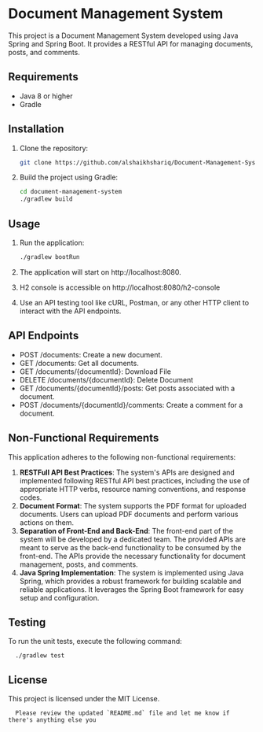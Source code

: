 # Document Management System

This project is a Document Management System developed using Java Spring and Spring Boot. It provides a RESTful API for managing documents, posts, and comments.

## Requirements

- Java 8 or higher
- Gradle

## Installation

1. Clone the repository:

   ```bash
   git clone https://github.com/alshaikhshariq/Document-Management-System.git

2. Build the project using Gradle:

    ```bash
    cd document-management-system
    ./gradlew build


## Usage
1. Run the application:

    ```bash
    ./gradlew bootRun
2. The application will start on http://localhost:8080.
3. H2 console is accessible on http://localhost:8080/h2-console 

3. Use an API testing tool like cURL, Postman, or any other HTTP client to interact with the API endpoints.

## API Endpoints
* POST /documents: Create a new document.
* GET /documents: Get all documents.
* GET /documents/{documentId}: Download File
* DELETE /documents/{documentId}: Delete Document
* GET /documents/{documentId}/posts: Get posts associated with a document.
* POST /documents/{documentId}/comments: Create a comment for a document.

## Non-Functional Requirements
This application adheres to the following non-functional requirements:

1. **RESTFull API Best Practices**: The system's APIs are designed and implemented following RESTful API best practices, including the use of appropriate HTTP verbs, resource naming conventions, and response codes.
2. **Document Format**: The system supports the PDF format for uploaded documents. Users can upload PDF documents and perform various actions on them.
3. **Separation of Front-End and Back-End**: The front-end part of the system will be developed by a dedicated team. The provided APIs are meant to serve as the back-end functionality to be consumed by the front-end. The APIs provide the necessary functionality for document management, posts, and comments.
4. **Java Spring Implementation**: The system is implemented using Java Spring, which provides a robust framework for building scalable and reliable applications. It leverages the Spring Boot framework for easy setup and configuration.


## Testing
To run the unit tests, execute the following command:

      ./gradlew test

## License
This project is licensed under the MIT License.

      Please review the updated `README.md` file and let me know if there's anything else you
